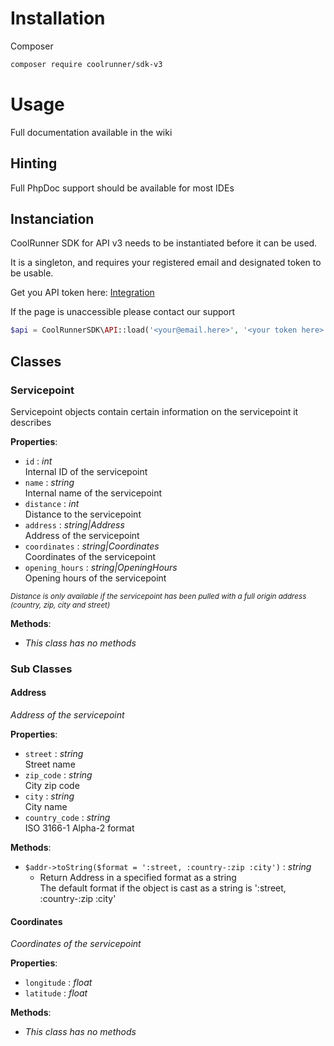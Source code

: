 # Installation
Composer

```bash
composer require coolrunner/sdk-v3
```

# Usage

Full documentation available in the wiki

## Hinting
Full PhpDoc support should be available for most IDEs

## Instanciation
CoolRunner SDK for API v3 needs to be instantiated before it can be used. 

It is a singleton, and requires your registered email and designated token to be usable.

Get you API token here: [Integration](https://coolrunner.dk/customer/integration/)

If the page is unaccessible please contact our support

```php
$api = CoolRunnerSDK\API::load('<your@email.here>', '<your token here>');
```

## Classes

### Servicepoint
Servicepoint objects contain certain information on the servicepoint it describes

__Properties__:
 - ```id``` : _int_  
 Internal ID of the servicepoint
 - ```name``` : _string_  
 Internal name of the servicepoint
 - ```distance``` : _int_  
 Distance to the servicepoint
 - ```address``` : _string|Address_  
 Address of the servicepoint
 - ```coordinates``` : _string|Coordinates_  
 Coordinates of the servicepoint
 - ```opening_hours``` : _string|OpeningHours_  
 Opening hours of the servicepoint
 
 <sub>_Distance is only available if the servicepoint has been pulled with a full origin address (country, zip, city and street)_</sub>

__Methods__:  
 - _This class has no methods_
 
### 
 
### Sub Classes

#### Address
_Address of the servicepoint_

__Properties__:
 - ```street``` : _string_  
 Street name
 - ```zip_code``` : _string_  
 City zip code
 - ```city``` : _string_  
 City name
 - ```country_code``` : _string_  
 ISO 3166-1 Alpha-2 format

__Methods__:
 - ```$addr->toString($format = ':street, :country-:zip :city')``` : _string_
    - Return Address in a specified format as a string<br>
    The default format if the object is cast as a string is ':street, :country-:zip :city' 

#### Coordinates
_Coordinates of the servicepoint_

__Properties__:
 - ```longitude``` : _float_
 - ```latitude``` : _float_
 
__Methods__:
 - _This class has no methods_

#### 

